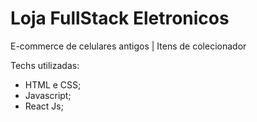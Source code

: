 # Loja FullStack Eletronicos 

E-commerce de celulares antigos | Itens de colecionador

Techs utilizadas:

- HTML e CSS;
- Javascript;
- React Js;
